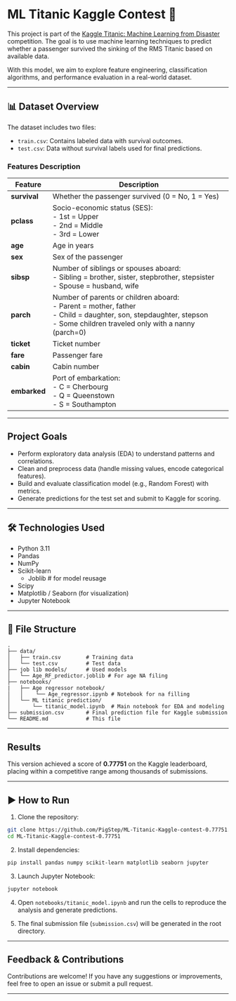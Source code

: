 # ML Titanic Kaggle Contest 🚢

This project is part of the [Kaggle Titanic: Machine Learning from Disaster](https://www.kaggle.com/competitions/titanic/overview) competition. The goal is to use machine learning techniques to predict whether a passenger survived the sinking of the RMS Titanic based on available data.

With this model, we aim to explore feature engineering, classification algorithms, and performance evaluation in a real-world dataset.

---

## 📊 Dataset Overview

The dataset includes two files:

- `train.csv`: Contains labeled data with survival outcomes.
- `test.csv`: Data without survival labels used for final predictions.

### Features Description

| Feature       | Description |
|---------------|-------------|
| **survival**  | Whether the passenger survived (0 = No, 1 = Yes) |
| **pclass**    | Socio-economic status (SES): <br> - 1st = Upper <br> - 2nd = Middle <br> - 3rd = Lower |
| **age**       | Age in years |
| **sex**       | Sex of the passenger |
| **sibsp**     | Number of siblings or spouses aboard: <br> - Sibling = brother, sister, stepbrother, stepsister <br> - Spouse = husband, wife |
| **parch**     | Number of parents or children aboard: <br> - Parent = mother, father <br> - Child = daughter, son, stepdaughter, stepson <br> - Some children traveled only with a nanny (parch=0) |
| **ticket**    | Ticket number |
| **fare**      | Passenger fare |
| **cabin**     | Cabin number |
| **embarked**  | Port of embarkation: <br> - C = Cherbourg <br> - Q = Queenstown <br> - S = Southampton |

---

## Project Goals

- Perform exploratory data analysis (EDA) to understand patterns and correlations.
- Clean and preprocess data (handle missing values, encode categorical features).
- Build and evaluate classification model (e.g., Random Forest) with metrics.
- Generate predictions for the test set and submit to Kaggle for scoring.

---

## 🛠️ Technologies Used

- Python 3.11
- Pandas
- NumPy
- Scikit-learn
    - Joblib # for model reusage
- Scipy
- Matplotlib / Seaborn (for visualization)
- Jupyter Notebook

---

## 📁 File Structure

```
.
├── data/
│   ├── train.csv        # Training data
│   └── test.csv         # Test data
├── job lib models/      # Used models
│   └── Age_RF_predictor.joblib # For age NA filing
├── notebooks/
|   ├── Age regressor notebook/ 
│   │    └── Age_regressor.ipynb # Notebook for na filling
│   └── ML titanic prediction/
│       └── titanic_model.ipynb  # Main notebook for EDA and modeling
├── submission.csv       # Final prediction file for Kaggle submission
└── README.md            # This file
```

---

## Results

This version achieved a score of **0.77751** on the Kaggle leaderboard, placing within a competitive range among thousands of submissions.

---

## ▶️ How to Run

1. Clone the repository:

```bash
git clone https://github.com/PigStep/ML-Titanic-Kaggle-contest-0.77751.git
cd ML-Titanic-Kaggle-contest-0.77751
```

2. Install dependencies:

```bash
pip install pandas numpy scikit-learn matplotlib seaborn jupyter
```

3. Launch Jupyter Notebook:

```bash
jupyter notebook
```

4. Open `notebooks/titanic_model.ipynb` and run the cells to reproduce the analysis and generate predictions.

5. The final submission file (`submission.csv`) will be generated in the root directory.

---

## Feedback & Contributions

Contributions are welcome! If you have any suggestions or improvements, feel free to open an issue or submit a pull request.

---
